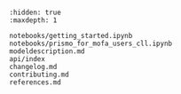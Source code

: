 ```{include} ../README.md

```

```{toctree}
:hidden: true
:maxdepth: 1

notebooks/getting_started.ipynb
notebooks/prismo_for_mofa_users_cll.ipynb
modeldescription.md
api/index
changelog.md
contributing.md
references.md
```
